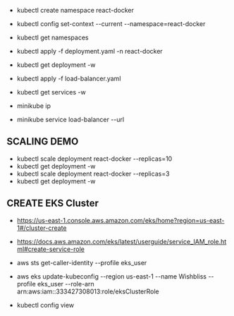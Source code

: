 - kubectl create namespace react-docker
- kubectl config set-context --current --namespace=react-docker

- kubectl get namespaces
- kubectl apply -f deployment.yaml -n react-docker
- kubectl get deployment -w
- kubectl apply -f load-balancer.yaml
- kubectl get services -w
- minikube ip
- minikube service load-balancer --url

## SCALING DEMO
- kubectl scale deployment react-docker --replicas=10
- kubectl get deployment -w
- kubectl scale deployment react-docker --replicas=3
- kubectl get deployment -w

## CREATE EKS Cluster
- https://us-east-1.console.aws.amazon.com/eks/home?region=us-east-1#/cluster-create
- https://docs.aws.amazon.com/eks/latest/userguide/service_IAM_role.html#create-service-role

- aws sts get-caller-identity --profile eks_user
- aws eks update-kubeconfig --region us-east-1 --name Wishbliss --profile eks_user --role-arn arn:aws:iam::333427308013:role/eksClusterRole
- kubectl config view

